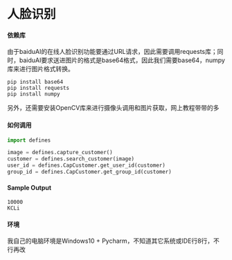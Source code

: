 # 人脸识别 

#### 依赖库

由于baiduAI的在线人脸识别功能要通过URL请求，因此需要调用requests库；同时，baiduAI要求送进图片的格式是base64格式，因此我们需要base64，numpy库来进行图片格式转换。

```
pip install base64
pip install requests
pip install numpy
```

另外，还需要安装OpenCV库来进行摄像头调用和图片获取，网上教程带带的多

#### 如何调用

```python
import defines

image = defines.capture_customer()
customer = defines.search_customer(image)
user_id = defines.CapCustomer.get_user_id(customer)
group_id = defines.CapCustomer.get_group_id(customer)
```

#### Sample Output

```
10000
KCLi
```

#### 环境

我自己的电脑环境是Windows10 + Pycharm，不知道其它系统或IDE行8行，不行再改